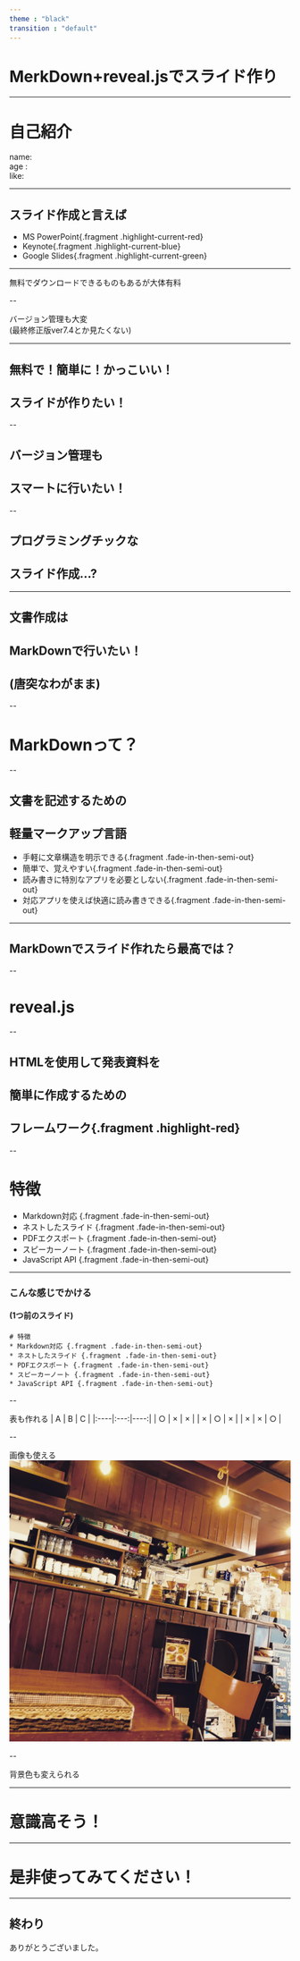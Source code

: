 ```yaml
---
theme : "black"
transition : "default"
---
```


# MerkDown+reveal.jsでスライド作り 

---

# 自己紹介
name:<br>
age :<br>
like:<br>


---

## スライド作成と言えば
* MS PowerPoint{.fragment .highlight-current-red}
* Keynote{.fragment .highlight-current-blue}
* Google Slides{.fragment .highlight-current-green}

---

無料でダウンロードできるものもあるが大体有料

--

バージョン管理も大変<br>
(最終修正版ver7.4とか見たくない)

---

## 無料で！簡単に！かっこいい！
## スライドが作りたい！

--

## バージョン管理も
## スマートに行いたい！

--

## プログラミングチックな
## スライド作成…?

---

## 文書作成は
## MarkDownで行いたい！
## (唐突なわがまま)

--

# MarkDownって？

--

## 文書を記述するための
## 軽量マークアップ言語

* 手軽に文章構造を明示できる{.fragment .fade-in-then-semi-out}
* 簡単で、覚えやすい{.fragment .fade-in-then-semi-out}
* 読み書きに特別なアプリを必要としない{.fragment .fade-in-then-semi-out}
* 対応アプリを使えば快適に読み書きできる{.fragment .fade-in-then-semi-out}

---

## MarkDownでスライド作れたら最高では？

--

# reveal.js

--

## HTMLを使用して発表資料を
## 簡単に作成するための
## フレームワーク{.fragment .highlight-red}

--

# 特徴
* Markdown対応 {.fragment .fade-in-then-semi-out}
* ネストしたスライド {.fragment .fade-in-then-semi-out}
* PDFエクスポート {.fragment .fade-in-then-semi-out}
* スピーカーノート {.fragment .fade-in-then-semi-out}
* JavaScript API {.fragment .fade-in-then-semi-out}

---

### こんな感じでかける
#### (1つ前のスライド)

```
# 特徴
* Markdown対応 {.fragment .fade-in-then-semi-out}
* ネストしたスライド {.fragment .fade-in-then-semi-out}
* PDFエクスポート {.fragment .fade-in-then-semi-out}
* スピーカーノート {.fragment .fade-in-then-semi-out}
* JavaScript API {.fragment .fade-in-then-semi-out}
```

--

表も作れる
|  A  |  B  |  C  |
|:----|:---:|----:|
|  ○  |  ×  |  ×  |
|  ×  |  ○  |  ×  |
|  ×  |  ×  |  ○  |

--

画像も使える
![画像](photo.jpeg)

--

<!-- .slide: data-background="#f5deb3" -->
背景色も変えられる


---

# 意識高そう！

---

# 是非使ってみてください！

---

## 終わり

ありがとうございました。
